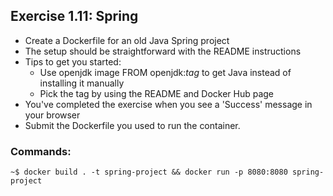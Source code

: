 ## Exercise 1.11: Spring

- Create a Dockerfile for an old Java Spring project
- The setup should be straightforward with the README instructions
- Tips to get you started:
	- Use openjdk image FROM openjdk:_tag_ to get Java instead of installing it manually
	- Pick the tag by using the README and Docker Hub page
- You've completed the exercise when you see a 'Success' message in your browser
- Submit the Dockerfile you used to run the container.

### Commands:

```console
~$ docker build . -t spring-project && docker run -p 8080:8080 spring-project
```
